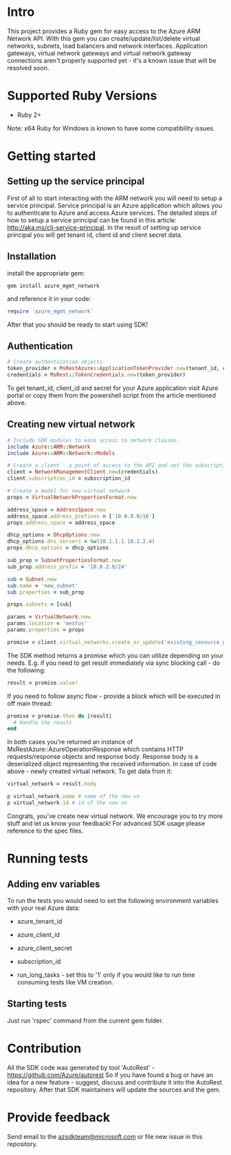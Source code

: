 # Intro

This project provides a Ruby gem for easy access to the Azure ARM Network API. With this gem you can create/update/list/delete virtual networks, subnets, load balancers and network interfaces. Application gateways, virtual network gateways and virtual network gateway connections aren't properly supported yet - it's a known issue that will be resolved soon.

# Supported Ruby Versions

* Ruby 2+

Note: x64 Ruby for Windows is known to have some compatibility issues.

# Getting started

## Setting up the service principal

First of all to start interacting with the ARM network you will need to setup a service principal. Service principal is an Azure application which allows you to authenticate to Azure and access Azure services. The detailed steps of how to setup a service principal can be found in this article: http://aka.ms/cli-service-principal. In the result of setting up service principal you will get tenant id, client id and client secret data.

## Installation

install the appropriate gem:

```
gem install azure_mgmt_network
```

and reference it in your code:

```Ruby
require 'azure_mgmt_network'
```

After that you should be ready to start using SDK!

## Authentication

```Ruby
# Create authentication objects
token_provider = MsRestAzure::ApplicationTokenProvider.new(tenant_id, client_id, secret)
credentials = MsRest::TokenCredentials.new(token_provider)
```

To get tenant_id, client_id and secret for your Azure application visit Azure portal or copy them from the powershell script from the article mentioned above.

## Creating new virtual network

```Ruby
# Include SDK modules to ease access to network classes.
include Azure::ARM::Network
include Azure::ARM::Network::Models

# Create a client - a point of access to the API and set the subscription id
client = NetworkManagementClient.new(credentials)
client.subscription_id = subscription_id

# Create a model for new virtual network
props = VirtualNetworkPropertiesFormat.new

address_space = AddressSpace.new
address_space.address_prefixes = ['10.0.0.0/16']
props.address_space = address_space

dhcp_options = DhcpOptions.new
dhcp_options.dns_servers = %w(10.1.1.1 10.1.2.4)
props.dhcp_options = dhcp_options

sub_prop = SubnetPropertiesFormat.new
sub_prop.address_prefix = '10.0.2.0/24'

sub = Subnet.new
sub.name = 'new_subnet'
sub.properties = sub_prop

props.subnets = [sub]

params = VirtualNetwork.new
params.location = 'westus'
params.properties = props

promise = client.virtual_networks.create_or_update('existing_resource_group', 'new_vn', params)
```

The SDK method returns a promise which you can utilize depending on your needs. E.g. if you need to get result immediately via sync blocking call - do the following:

```Ruby
result = promise.value!
```

If you need to follow async flow - provide a block which will be executed in off main thread:

```Ruby
promise = promise.then do |result|
  # Handle the result
end
```

In both cases you're returned an instance of MsRestAzure::AzureOperationResponse which contains HTTP requests/response objects and response body. Response body is a deserialized object representing the received information. In case of code above - newly created virtual network. To get data from it:

```Ruby
virtual_network = result.body

p virtual_network.name # name of the new vn
p virtual_network.id # id of the new vn
```

Congrats, you've create new virtual network. We encourage you to try more stuff and let us know your feedback!
For advanced SDK usage please reference to the spec files.

# Running tests

## Adding env variables

To run the tests you would need to set the following environment variables with your real Azure data:

* azure_tenant_id
* azure_client_id
* azure_client_secret
* subscription_id

* run_long_tasks - set this to '1' only if you would like to run time consuming tests like VM creation.

## Starting tests

Just run 'rspec' command from the current gem folder.

# Contribution

All the SDK code was generated by tool 'AutoRest' - https://github.com/Azure/autorest
So if you have found a bug or have an idea for a new feature - suggest, discuss and contribute it into the AutoRest repository. After that SDK maintainers will update the sources and the gem.

# Provide feedback

Send email to the azsdkteam@microsoft.com or file new issue in this repository.